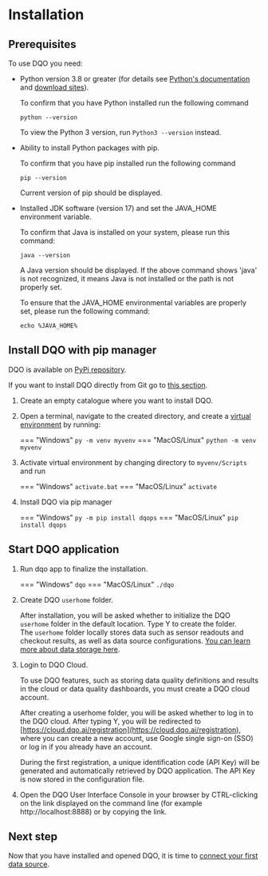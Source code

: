 # Installation

## Prerequisites

To use DQO you need:

  - Python version 3.8 or greater (for details see [Python's documentation](https://www.python.org/doc/) and [download sites](https://www.python.org/downloads/)).

    To confirm that you have Python installed run the following command
    ```
    python --version
    ```
    To view the Python 3 version, run `Python3 --version` instead.



  - Ability to install Python packages with pip.
    
    To confirm that you have pip installed run the following command
    ```
    pip --version
    ```
    Current version of pip should be displayed.


  - Installed JDK software (version 17) and set the JAVA_HOME environment variable.

    To confirm that Java is installed on your system, please run this command:
    ```
    java --version
    ```
    A Java version should be displayed. If the above command shows 'java' is not recognized, it means Java is not 
    installed or the path is not properly set.

    To ensure that the JAVA_HOME environmental variables are properly set, please run the following command:
    ```
    echo %JAVA_HOME%
    ```

## Install DQO with pip manager

DQO is available on [PyPi repository](https://pypi.org/project/dqops/). 

If you want to install DQO directly from Git go to [this section](../../working-with-dqo/installation/install-dqo-from-git.md).

1. Create an empty catalogue where you want to install DQO.
2. Open a terminal, navigate to the created directory, and create a [virtual environment](https://docs.python.org/3/library/venv.html) by running:

    === "Windows"
        ```
        py -m venv myvenv
        ```
    === "MacOS/Linux"
        ```
        python -m venv myvenv
        ```

3. Activate virtual environment by changing directory to `myvenv/Scripts` and run

    === "Windows"
        ```
        activate.bat
        ```
    === "MacOS/Linux"
        ```
        activate
        ```

4. Install DQO via pip manager

    === "Windows"
        ```
        py -m pip install dqops
        ```
    === "MacOS/Linux"
        ```
        pip install dqops
        ```

## Start DQO application

1. Run dqo app to finalize the installation. 

    === "Windows"
        ```
        dqo
        ```
    === "MacOS/Linux"
        ```
        ./dqo
        ```

2. Create DQO `userhome` folder.

    After installation, you will be asked whether to initialize the DQO `userhome` folder in the default location. Type Y to create the folder.  
    The `userhome` folder locally stores data such as sensor readouts and checkout results, as well as data source configurations. [You can learn more about data storage here](../../dqo-concepts/data-storage/data-storage.md). 

3. Login to DQO Cloud.
   
    To use DQO features, such as storing data quality definitions and results in the cloud or data quality dashboards, you
    must create a DQO cloud account.

    After creating a userhome folder, you will be asked whether to log in to the DQO cloud. After typing Y, you will be 
    redirected to [https://cloud.dqo.ai/registration](https://cloud.dqo.ai/registration), where you can create a new account, use Google single sign-on (SSO) or log in if you already have an account. 

    During the first registration, a unique identification code (API Key) will be generated and automatically retrieved by DQO application.
    The API Key is now stored in the configuration file. 

4. Open the DQO User Interface Console in your browser by CTRL-clicking on the link displayed on the command line (for example http://localhost:8888) 
    or by copying the link.

## Next step

Now that you have installed and opened DQO, it is time to [connect your first data source](../adding-data-source-connection/adding-data-source-connection.md).